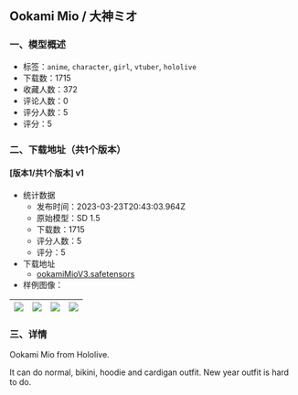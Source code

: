 ## Ookami Mio / 大神ミオ
### 一、模型概述

- 标签：`anime`, `character`, `girl`, `vtuber`, `hololive`
- 下载数：1715
- 收藏人数：372
- 评论人数：0
- 评分人数：5
- 评分：5

### 二、下载地址（共1个版本）

#### [版本1/共1个版本] v1

- 统计数据
  - 发布时间：2023-03-23T20:43:03.964Z
  - 原始模型：SD 1.5
  - 下载数：1715
  - 评分人数：5
  - 评分：5
- 下载地址
  - [ookamiMioV3.safetensors](https://civitai.com/api/download/models/15114)
- 样例图像：

| <img src="https://image.civitai.com/xG1nkqKTMzGDvpLrqFT7WA/634ffe71-9aa5-4445-604d-73a3881bb800/width=450/148680.jpeg" /> | <img src="https://image.civitai.com/xG1nkqKTMzGDvpLrqFT7WA/51cd42d3-6d5c-44f0-0189-c1fe6fe03400/width=450/148686.jpeg" /> | <img src="https://image.civitai.com/xG1nkqKTMzGDvpLrqFT7WA/00aaa92e-f13c-429a-fa63-fba4e4d4d400/width=450/148685.jpeg" /> | <img src="https://image.civitai.com/xG1nkqKTMzGDvpLrqFT7WA/142499c3-6171-4fc3-a2d3-812551f56000/width=450/148684.jpeg" /> |
| ---- | ---- | ---- | ---- |


### 三、详情
<p>Ookami Mio from Hololive.</p><p>It can do normal, bikini, hoodie and cardigan outfit. New year outfit is hard to do.</p>